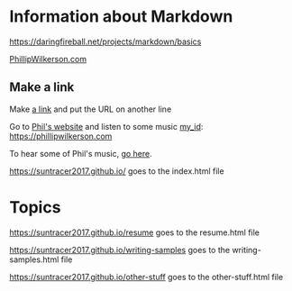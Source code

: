 # Information about Markdown

<https://daringfireball.net/projects/markdown/basics>

[PhillipWilkerson.com](https://phillipwilkerson.com)


## Make a link

Make [a link][my_id] and put the URL on another line

[my_id]: https://phillipwilkerson.com

Go to [Phil's website][my_id] and listen to some music
[my_id]: https://phillipwilkerson.com

  

To hear some of Phil's music, [go here][].
  
[go here]: https://phillipwilkerson.com


<https://suntracer2017.github.io/> goes to the index.html file

# Topics

<https://suntracer2017.github.io/resume> goes to the resume.html file

<https://suntracer2017.github.io/writing-samples> goes to the writing-samples.html file

<https://suntracer2017.github.io/other-stuff> goes to the other-stuff.html file
